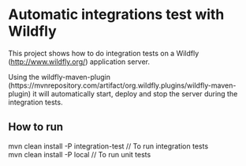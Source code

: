 # Automatic integrations test with Wildfly
This project shows how to do integration tests on a Wildfly (http://www.wildfly.org/) application server.
<p>
Using the wildfly-maven-plugin (https://mvnrepository.com/artifact/org.wildfly.plugins/wildfly-maven-plugin) it will automatically start, deploy and stop the server during the integration tests.
</p>
<h2> How to run </h2>
mvn clean install -P integration-test // To run integration tests
<br/>
mvn clean install -P local // To run unit tests
